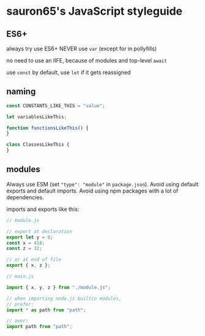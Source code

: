 # sauron65's JavaScript styleguide

## ES6+
always try use ES6+
NEVER use `var` (except for in pollyfills)

no need to use an IIFE, because of modules and top-level `await`

use `const` by default, use `let` if it gets reassigned

## naming

```js
const CONSTANTS_LIKE_THIS = "value";

let variablesLikeThis;

function functionsLikeThis() { 
}

class ClassesLikeThis {
}


```

## modules

Always use ESM (set `"type": "module"` in `package.json`). Avoid using default exports and default imports. Avoid using npm packages with a lot of dependencies.

imports and exports like this:
```js
// module.js

// export at declaration
export let y = 8;
const x = 418;
const z = 32;

// or at end of file
export { x, z };

// main.js

import { x, y, z } from "./module.js";

// when importing node.js builtin modules,
// prefer:
import * as path from "path";

// over:
import path from "path";
```
